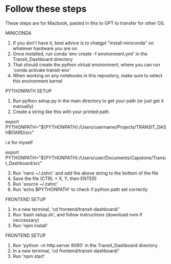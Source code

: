 # Follow these steps
These steps are for Macbook, pasted in this to GPT to transfer for other OS.

MINICONDA 

1. If you don't have it, best advice is to chatgpt "install miniconda" on whatever hardware you are on
2. Once installed, run conda 'env create -f environment.yml' in the Transit_Dashboard directory
3. That should create the python virtual environment, where you can run 'conda activate transit-env'
4. When working on any notebooks in this repository, make sure to select this environment kernel

PYTHONPATH SETUP

1. Run python setup.py in the main directory to get your path (or just get it manually)
2. Create a string like this with your printed path

export PYTHONPATH="${PYTHONPATH}:/Users/username/Projects/TRANSIT_DASHBOARD/src"

i.e for myself

export PYTHONPATH="${PYTHONPATH}:/Users/user/Documents/Capstone/Transit_Dashboard/src"

3. Run 'nano ~/.zshrc' and add the above string to the bottom of the file
4. Save the file (CTRL + X, Y, then ENTER)
5. Run 'source ~/.zshrc'
6. Run 'echo $PYTHONPATH' to check if python path set correctly

FRONTEND SETUP

1. In a new terminal, 'cd frontend/transit-dashboard/'
2. Run 'bash setup.sh', and follow instructions (download nvm if neccessary)
3. Run 'npm install' 

FRONTEND SETUP

1. Run 'python -m http.server 8080' in the Transit_Dashboard directory
2. In a new terminal, 'cd frontend/transit-dashboard/'
3. Run 'npm start'
